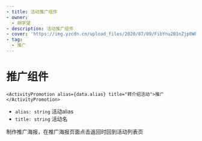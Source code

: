 ```yaml
---
- title: 活动推广组件
- owner:
  - 胡学望
- description: 活动推广组件
- cover: 'https://img.yzcdn.cn/upload_files/2020/07/09/FibYnu2B1nZjp0WbJ9O5WSovaP14.png'
- tag:
  - 推广
---
```


# 推广组件

```tsx
<ActivityPromotion alias={data.alias} title="转介绍活动">推广</ActivityPromotion>
```

- `alias: string` 活动alias
- `title: string` 活动名

制作推广海报，在推广海报页面点击返回时回到活动列表页
